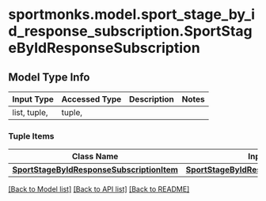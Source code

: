 # sportmonks.model.sport_stage_by_id_response_subscription.SportStageByIdResponseSubscription

## Model Type Info
Input Type | Accessed Type | Description | Notes
------------ | ------------- | ------------- | -------------
list, tuple,  | tuple,  |  | 

### Tuple Items
Class Name | Input Type | Accessed Type | Description | Notes
------------- | ------------- | ------------- | ------------- | -------------
[**SportStageByIdResponseSubscriptionItem**](SportStageByIdResponseSubscriptionItem.md) | [**SportStageByIdResponseSubscriptionItem**](SportStageByIdResponseSubscriptionItem.md) | [**SportStageByIdResponseSubscriptionItem**](SportStageByIdResponseSubscriptionItem.md) |  | 

[[Back to Model list]](../../README.md#documentation-for-models) [[Back to API list]](../../README.md#documentation-for-api-endpoints) [[Back to README]](../../README.md)


